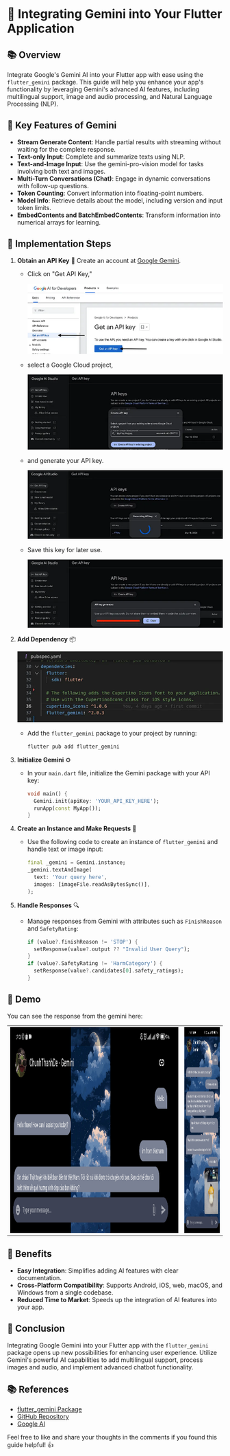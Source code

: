 # 🚀 Integrating Gemini into Your Flutter Application

## 📚 Overview

Integrate Google's Gemini AI into your Flutter app with ease using the `flutter_gemini` package. This guide will help you enhance your app's functionality by leveraging Gemini's advanced AI features, including multilingual support, image and audio processing, and Natural Language Processing (NLP).

## 🌟 Key Features of Gemini

- **Stream Generate Content**: Handle partial results with streaming without waiting for the complete response.
- **Text-only Input**: Complete and summarize texts using NLP.
- **Text-and-Image Input**: Use the gemini-pro-vision model for tasks involving both text and images.
- **Multi-Turn Conversations (Chat)**: Engage in dynamic conversations with follow-up questions.
- **Token Counting**: Convert information into floating-point numbers.
- **Model Info**: Retrieve details about the model, including version and input token limits.
- **EmbedContents and BatchEmbedContents**: Transform information into numerical arrays for learning.

## 🏁 Implementation Steps

1. **Obtain an API Key** 🔑
   Create an account at [Google Gemini](https://ai.google.dev/tutorials/setup).
   
    - Click on "Get API Key,"
   
      ![](media/steps/step1-1.webp)
   
    - select a Google Cloud project,
   
      ![](media/steps/step1-2.webp)
   
    - and generate your API key.
   
      ![](media/steps/step1-3.webp)
   
    - Save this key for later use.
   
      ![](media/steps/step1-4.webp)

2. **Add Dependency** 📦

   ![](media/steps/step2-1.webp)

    - Add the `flutter_gemini` package to your project by running:
      ```sh
      flutter pub add flutter_gemini
      ```

3. **Initialize Gemini** ⚙️
    - In your `main.dart` file, initialize the Gemini package with your API key:
      ```dart
      void main() {
        Gemini.init(apiKey: 'YOUR_API_KEY_HERE');
        runApp(const MyApp());
      }
      ```

4. **Create an Instance and Make Requests** 🤖
    - Use the following code to create an instance of `flutter_gemini` and handle text or image input:
      ```dart
      final _gemini = Gemini.instance;
      _gemini.textAndImage(
        text: 'Your query here',
        images: [imageFile.readAsBytesSync()],
      );
      ```

5. **Handle Responses** 🔍
    - Manage responses from Gemini with attributes such as `FinishReason` and `SafetyRating`:
      ```dart
      if (value?.finishReason != 'STOP') {
        setResponse(value?.output ?? "Invalid User Query");
      }
      if (value?.SafetyRating != 'HarmCategory') {
        setResponse(value?.candidates[0].safety_ratings);
      }
      ```

## 🚀 Demo

You can see the response from the gemini here:

<table>
<tr>
<td><img src="https://github.com/ChunhThanhDe/Flutter_gemini_Chat/blob/master/media/Screenshot_horizontal.jpg" height="480px"></td>
<td><img src="https://github.com/ChunhThanhDe/Flutter_gemini_Chat/blob/master/media/Screenshot_vertical.jpg" height="480px"></td>
</tr>
</table>

## 🎉 Benefits

- **Easy Integration**: Simplifies adding AI features with clear documentation.
- **Cross-Platform Compatibility**: Supports Android, iOS, web, macOS, and Windows from a single codebase.
- **Reduced Time to Market**: Speeds up the integration of AI features into your app.

## 🌟 Conclusion

Integrating Google Gemini into your Flutter app with the `flutter_gemini` package opens up new possibilities for enhancing user experience. Utilize Gemini's powerful AI capabilities to add multilingual support, process images and audio, and implement advanced chatbot functionality.

## 📚 References

- [flutter_gemini Package](https://pub.dev/packages/flutter_gemini)
- [GitHub Repository](https://github.com/ChunhThanhDe/Flutter_gemini_Chat)
- [Google AI](https://ai.google.dev/)

Feel free to like and share your thoughts in the comments if you found this guide helpful! 👍